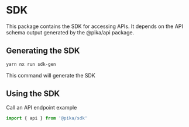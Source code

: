 # SDK

This package contains the SDK for accessing APIs.
It depends on the API schema output generated by the @pika/api package.

## Generating the SDK

```bash
yarn nx run sdk-gen
```

This command will generate the SDK

## Using the SDK

Call an API endpoint example

```typescript
import { api } from '@pika/sdk'
```
